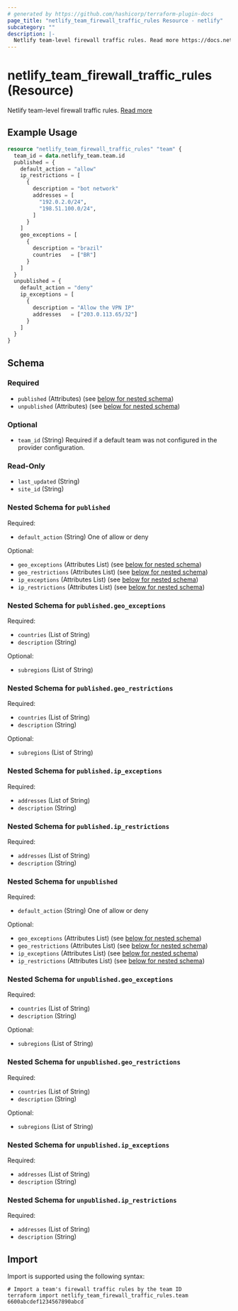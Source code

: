 ```yaml
---
# generated by https://github.com/hashicorp/terraform-plugin-docs
page_title: "netlify_team_firewall_traffic_rules Resource - netlify"
subcategory: ""
description: |-
  Netlify team-level firewall traffic rules. Read more https://docs.netlify.com/security/secure-access-to-sites/traffic-rules/
---
```


# netlify_team_firewall_traffic_rules (Resource)

Netlify team-level firewall traffic rules. [Read more](https://docs.netlify.com/security/secure-access-to-sites/traffic-rules/)

## Example Usage

```terraform
resource "netlify_team_firewall_traffic_rules" "team" {
  team_id = data.netlify_team.team.id
  published = {
    default_action = "allow"
    ip_restrictions = [
      {
        description = "bot network"
        addresses = [
          "192.0.2.0/24",
          "198.51.100.0/24",
        ]
      }
    ]
    geo_exceptions = [
      {
        description = "brazil"
        countries   = ["BR"]
      }
    ]
  }
  unpublished = {
    default_action = "deny"
    ip_exceptions = [
      {
        description = "Allow the VPN IP"
        addresses   = ["203.0.113.65/32"]
      }
    ]
  }
}
```

<!-- schema generated by tfplugindocs -->
## Schema

### Required

- `published` (Attributes) (see [below for nested schema](#nestedatt--published))
- `unpublished` (Attributes) (see [below for nested schema](#nestedatt--unpublished))

### Optional

- `team_id` (String) Required if a default team was not configured in the provider configuration.

### Read-Only

- `last_updated` (String)
- `site_id` (String)

<a id="nestedatt--published"></a>
### Nested Schema for `published`

Required:

- `default_action` (String) One of allow or deny

Optional:

- `geo_exceptions` (Attributes List) (see [below for nested schema](#nestedatt--published--geo_exceptions))
- `geo_restrictions` (Attributes List) (see [below for nested schema](#nestedatt--published--geo_restrictions))
- `ip_exceptions` (Attributes List) (see [below for nested schema](#nestedatt--published--ip_exceptions))
- `ip_restrictions` (Attributes List) (see [below for nested schema](#nestedatt--published--ip_restrictions))

<a id="nestedatt--published--geo_exceptions"></a>
### Nested Schema for `published.geo_exceptions`

Required:

- `countries` (List of String)
- `description` (String)

Optional:

- `subregions` (List of String)


<a id="nestedatt--published--geo_restrictions"></a>
### Nested Schema for `published.geo_restrictions`

Required:

- `countries` (List of String)
- `description` (String)

Optional:

- `subregions` (List of String)


<a id="nestedatt--published--ip_exceptions"></a>
### Nested Schema for `published.ip_exceptions`

Required:

- `addresses` (List of String)
- `description` (String)


<a id="nestedatt--published--ip_restrictions"></a>
### Nested Schema for `published.ip_restrictions`

Required:

- `addresses` (List of String)
- `description` (String)



<a id="nestedatt--unpublished"></a>
### Nested Schema for `unpublished`

Required:

- `default_action` (String) One of allow or deny

Optional:

- `geo_exceptions` (Attributes List) (see [below for nested schema](#nestedatt--unpublished--geo_exceptions))
- `geo_restrictions` (Attributes List) (see [below for nested schema](#nestedatt--unpublished--geo_restrictions))
- `ip_exceptions` (Attributes List) (see [below for nested schema](#nestedatt--unpublished--ip_exceptions))
- `ip_restrictions` (Attributes List) (see [below for nested schema](#nestedatt--unpublished--ip_restrictions))

<a id="nestedatt--unpublished--geo_exceptions"></a>
### Nested Schema for `unpublished.geo_exceptions`

Required:

- `countries` (List of String)
- `description` (String)

Optional:

- `subregions` (List of String)


<a id="nestedatt--unpublished--geo_restrictions"></a>
### Nested Schema for `unpublished.geo_restrictions`

Required:

- `countries` (List of String)
- `description` (String)

Optional:

- `subregions` (List of String)


<a id="nestedatt--unpublished--ip_exceptions"></a>
### Nested Schema for `unpublished.ip_exceptions`

Required:

- `addresses` (List of String)
- `description` (String)


<a id="nestedatt--unpublished--ip_restrictions"></a>
### Nested Schema for `unpublished.ip_restrictions`

Required:

- `addresses` (List of String)
- `description` (String)

## Import

Import is supported using the following syntax:

```shell
# Import a team's firewall traffic rules by the team ID
terraform import netlify_team_firewall_traffic_rules.team 6600abcdef1234567890abcd
```
